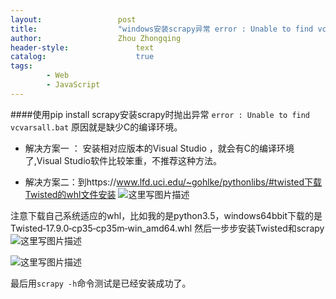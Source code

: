 ```yaml
---
layout:					post
title:					"windows安装scrapy异常 error : Unable to find vcvarsall.bat"
author:					Zhou Zhongqing
header-style:				text
catalog:					true
tags:
		- Web
		- JavaScript
---
```

####使用pip install scrapy安装scrapy时抛出异常 `error : Unable to find vcvarsall.bat` 原因就是缺少C的编译环境。

- 解决方案一 ： 安装相对应版本的Visual Studio ，就会有C的编译环境了,Visual Studio软件比较笨重，不推荐这种方法。

- 解决方案二：到https://www.lfd.uci.edu/~gohlke/pythonlibs/#twisted下载Twisted的whl文件安装
![这里写图片描述](https://i-blog.csdnimg.cn/blog_migrate/71f1b6bf37bfa592b4ddc4ad10cfb8f8.png)

注意下载自己系统适应的whl，比如我的是python3.5，windows64bbit下载的是Twisted‑17.9.0‑cp35‑cp35m‑win_amd64.whl
然后一步步安装Twisted和scrapy
![这里写图片描述](https://i-blog.csdnimg.cn/blog_migrate/0ba0e579e9139528ce52f37d58d79b6a.png)

![这里写图片描述](https://i-blog.csdnimg.cn/blog_migrate/a0d7cd450e535bc24f83d7e59290221f.png)

最后用`scrapy -h`命令测试是已经安装成功了。